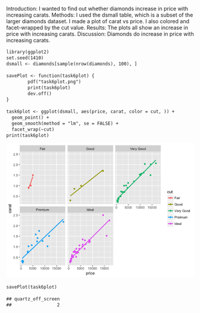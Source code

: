Introduction: I wanted to find out whether diamonds increase in price
with increasing carats. Methods: I used the dsmall table, which is a
subset of the larger diamonds dataset. I made a plot of carat vs price.
I also colored and facet-wrapped by the cut value. Results: The plots
all show an increase in price with increasing carats. Discussion:
Diamonds do increase in price with increasing carats.

    library(ggplot2)
    set.seed(1410)
    dsmall <- diamonds[sample(nrow(diamonds), 100), ]

    savePlot <- function(task6plot) {
            pdf("task6plot.png")
            print(task6plot)
            dev.off()
    }

    task6plot <- ggplot(dsmall, aes(price, carat, color = cut, )) +
      geom_point() +
      geom_smooth(method = "lm", se = FALSE) +
      facet_wrap(~cut)
    print(task6plot)

![](Task06_notebook_files/figure-markdown_strict/unnamed-chunk-3-1.png)

    savePlot(task6plot)

    ## quartz_off_screen 
    ##                 2
